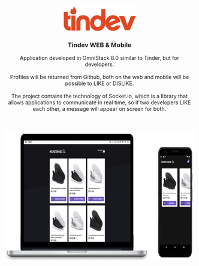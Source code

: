 <p align="center">
  <img src="./.github/logo.svg" alt="Logo">
  <h3 align="center">Tindev WEB & Mobile</h3>
  <p align="center">
  Application developed in OmniStack 8.0 similar to Tinder, but for developers.
  <br />
  <br />
  Profiles will be returned from Github, both on the web and mobile will be possible to LIKE or DISLIKE.
  <br />
  <br />
  The project contains the technology of Socket.io, which is a library that allows applications to communicate in real time, so if two developers LIKE each other, a message will appear on screen for both.
  <br />
  <br />
  <br />
 <p align="center">
  <a href="https://github.com/gmass0n/aircnc">
  <a href="https://github.com/gmass0n/tindev">
    <img src="./.github/web-mobile.png" alt="Main" height="350">
  </a>
  </p>
